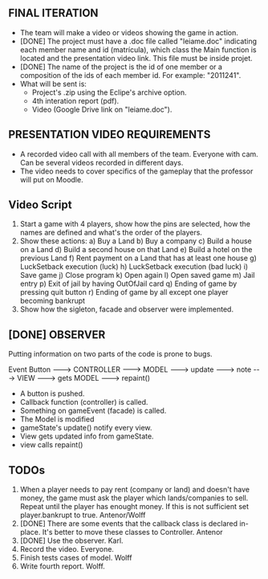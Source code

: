 FINAL ITERATION
---------------

* The team will make a video or videos showing the game in action.
* [DONE] The project must have a .doc file called "leiame.doc" indicating each member name and id (matrícula), which class the Main function is located and the presentation video link. This file must be inside projet.
* [DONE] The name of the project is the id of one member or a composition of the ids of each member id. For example: "2011241".
* What will be sent is:
	- Project's .zip using the Eclipe's archive option.
	- 4th interation report (pdf).
	- Video (Google Drive link on "leiame.doc").

PRESENTATION VIDEO REQUIREMENTS
-------------------------------

* A recorded video call with all members of the team. Everyone with cam. Can be several videos recorded in different days.
* The video needs to cover specifics of the gameplay that the professor will put on Moodle.

## Video Script
1) Start a game with 4 players, show how the pins are selected, how the names are defined and what's the order of the players.
2) Show these actions:
a) Buy a Land
b) Buy a company
c) Build a house on a Land
d) Build a second house on that Land
e) Build a hotel on the previous Land
f) Rent payment on a Land that has at least one house
g) LuckSetback execution (luck)
h) LuckSetback execution (bad luck)
i) Save game
j) Close program
k) Open again
l) Open saved game
m) Jail entry
p) Exit of jail by having OutOfJail card
q) Ending of game by pressing quit button
r) Ending of game by all except one player becoming bankrupt
3) Show how the sigleton, facade and observer were implemented.


[DONE] OBSERVER
--------

Putting information on two parts of the code is prone to bugs.

Event Button ---> CONTROLLER ---> MODEL ---> update ---> note ---> VIEW ---> gets MODEL ---> repaint()

- A button is pushed.
- Callback function (controller) is called.
- Something on gameEvent (facade) is called.
- The Model is modified
- gameState's update() notify every view.
- View gets updated info from gameState.
- view calls repaint()

TODOs
-----
1) When a player needs to pay rent (company or land) and doesn't have money, the game must ask the player which lands/companies to sell. Repeat until the player has enought money. If this is not sufficient set player.bankrupt to true. Antenor/Wolff
2) [DONE] There are some events that the callback class is declared in-place. It's better to move these classes to Controller. Antenor
3) [DONE] Use the observer. Karl. 
4) Record the video. Everyone.
5) Finish tests cases of model. Wolff
6) Write fourth report. Wolff.

